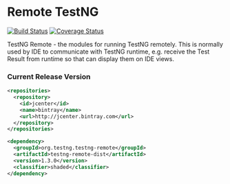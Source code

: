 Remote TestNG
====

[![Build Status](http://img.shields.io/travis/testng-team/testng-remote.svg)](https://travis-ci.org/testng-team/testng-remote)
[![Coverage Status](https://coveralls.io/repos/github/testng-team/testng-remote/badge.svg)](https://coveralls.io/github/testng-team/testng-remote)

TestNG Remote - the modules for running TestNG remotely. This is normally used by IDE to communicate with TestNG runtime, e.g. receive the Test Result from runtime so that can display them on IDE views.

### Current Release Version

```xml
<repositories>
  <repository>
    <id>jcenter</id>
    <name>bintray</name>
    <url>http://jcenter.bintray.com</url>
  </repository>
</repositories>

<dependency>
  <groupId>org.testng.testng-remote</groupId>
  <artifactId>testng-remote-dist</artifactId>
  <version>1.3.0</version>
  <classifier>shaded</classifier>
</dependency>
```
